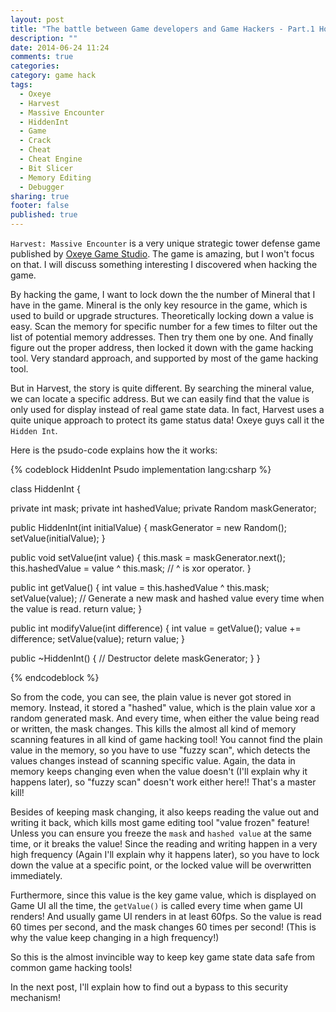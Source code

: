 ```yaml
---
layout: post
title: "The battle between Game developers and Game Hackers - Part.1 How HiddenInt works"
description: ""
date: 2014-06-24 11:24
comments: true
categories: 
category: game hack
tags: 
  - Oxeye
  - Harvest
  - Massive Encounter
  - HiddenInt
  - Game
  - Crack
  - Cheat
  - Cheat Engine
  - Bit Slicer
  - Memory Editing
  - Debugger
sharing: true
footer: false
published: true
---
```


`Harvest: Massive Encounter` is a very unique strategic tower defense game published by [Oxeye Game Studio](http://www.oxeyegames.com/harvest-massive-encounter/). The game is amazing, but I won't focus on that. I will discuss something interesting I discovered when hacking the game.

By hacking the game, I want to lock down the the number of Mineral that I have in the game. Mineral is the only key resource in the game, which is used to build or upgrade structures. Theoretically locking down a value is easy. Scan the memory for specific number for a few times to filter out the list of potential memory addresses. Then try them one by one. And finally figure out the proper address, then locked it down with the game hacking tool. Very standard approach, and supported by most of the game hacking tool.

But in Harvest, the story is quite different. By searching the mineral value, we can locate a specific address. But we can easily find that the value is only used for display instead of real game state data. In fact, Harvest uses a quite unique approach to protect its game status data! Oxeye guys call it the `Hidden Int`.

Here is the psudo-code explains how the it works:

{% codeblock HiddenInt Psudo implementation lang:csharp %}

class HiddenInt {
  
  private int mask;
  private int hashedValue;
  private Random maskGenerator;

  public HiddenInt(int initialValue) {
    maskGenerator = new Random();
    setValue(initialValue);
  }

  public void setValue(int value) {
    this.mask = maskGenerator.next();
    this.hashedValue = value ^ this.mask; // ^ is xor operator.
  }

  public int getValue() {
    int value = this.hashedValue ^ this.mask;
    setValue(value); // Generate a new mask and hashed value every time when the value is read.
    return value;
  }

  public int modifyValue(int difference) {
    int value = getValue();
    value += difference;
    setValue(value);
    return value;
  }

  public ~HiddenInt() { // Destructor
    delete maskGenerator;
  }
}

{% endcodeblock %}

So from the code, you can see, the plain value is never got stored in memory. Instead, it stored a "hashed" value, which is the plain value xor a random generated mask. And every time, when either the value being read or written, the mask changes. This kills the almost all kind of memory scanning features in all kind of game hacking tool! You cannot find the plain value in the memory, so you have to use "fuzzy scan", which detects the values changes instead of scanning specific value. Again, the data in memory keeps changing even when the value doesn't (I'll explain why it happens later), so "fuzzy scan" doesn't work either here!! That's a master kill!

Besides of keeping mask changing, it also keeps reading the value out and writing it back, which kills most game editing tool "value frozen" feature! Unless you can ensure you freeze the `mask` and `hashed value` at the same time, or it breaks the value! Since the reading and writing happen in a very high frequency (Again I'll explain why it happens later), so you have to lock down the value at a specific point, or the locked value will be overwritten immediately. 

Furthermore, since this value is the key game value, which is displayed on Game UI all the time, the `getValue()` is called every time when game UI renders! And usually game UI renders in at least 60fps. So the value is read 60 times per second, and the mask changes 60 times per second! (This is why the value keep changing in a high frequency!) 

So this is the almost invincible way to keep key game state data safe from common game hacking tools!

In the next post, I'll explain how to find out a bypass to this security mechanism!


